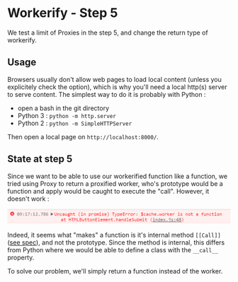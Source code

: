 # Workerify - Step 5

We test a limit of Proxies in the step 5, and change the return type of workerify.

## Usage

Browsers usually don't allow web pages to load local content (unless you explicitely check the option), which is why you'll need a local http(s) server to serve content. The simplest way to do it is probably with Python :
- open a bash in the git directory
- Python 3 : ``python -m http.server``
- Python 2 : ``python -m SimpleHTTPServer``

Then open a local page on ``http://localhost:8000/``.

## State at step 5

Since we want to be able to use our workerified function like a function, we tried using Proxy to return a proxified worker, who's prototype would be a function and apply would be caught to execute the "call". However, it doesn't work :

![A function prototype Proxy can't be called](images/functionprototype.png)

Indeed, it seems what "makes" a function is it's internal method ``[[Call]]`` ([see spec](http://www.ecma-international.org/ecma-262/6.0/#sec-ecmascript-function-objects-call-thisargument-argumentslist)), and not the prototype. Since the method is internal, this differs from Python where we would be able to define a class with the ``__call__`` property.

To solve our problem, we'll simply return a function instead of the worker.